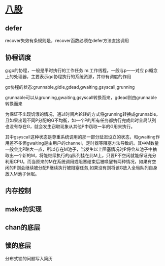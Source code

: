 # [八股](https://docs.kilvn.com/GoExpertProgramming/chapter03/3.1-go_schedule.html)

## defer

recover失效有条规则是，recover函数必须在defer方法直接调用

## 协程调度

g:go的协程，一般是平时执行的工作任务
m:工作线程，一般与p一一对应
p:概念上的处理器，主要表示go协程执行的系统资源，并带有调度的作用

go协程的状态:grunnable,gidle,gdead,gwaiting,gsyscall,grunning

grunnable可以从grunning,gwaiting,gsyscall转换而来，gdead则由grunnable转换而来

为保证不出现饥饿的情况，通过时间片轮转的方式将grunning转换成grunnable。且如果出现不同P分配的G不均衡，如一个P的所有任务都执行完成此时全局队列也没有存在G，就会发生窃取现象从其他P中窃取一半的G用来执行。

其中gsyscall这种状态是尊重系统调用的那一部分延迟设立的状态，和gwaiting作用差不多但gwaiting是由用户的channel，定时器等阻塞方法导致的。其中M数量一般会比P略大一点，所以存在M池子，当发生以上阻塞情况时P将会从池子中抽取出一个新的M，将能继续执行的g队列挂在此M上，只要P不空闲就能保证充分利用CPU。而当原来的M在系统调用或阻塞结束后被唤醒有两种情况，如果有空闲的P则会继续被分配P继续执行被阻塞任务,如果没有则将该G放入全局队列自身放入M池子休眠。

## 内存控制

## make的实现

## chan的底层

## 锁的底层

分布式锁的问题写入简历